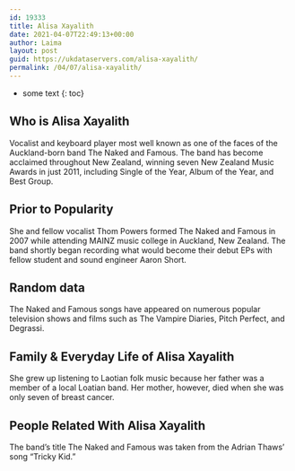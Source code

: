 ```yaml
---
id: 19333
title: Alisa Xayalith
date: 2021-04-07T22:49:13+00:00
author: Laima
layout: post
guid: https://ukdataservers.com/alisa-xayalith/
permalink: /04/07/alisa-xayalith/
---
```


* some text
{: toc}


## Who is Alisa Xayalith
                  
                  
                  
Vocalist and keyboard player most well known as one of the faces of the Auckland-born band The Naked and Famous. The band has become acclaimed throughout New Zealand, winning seven New Zealand Music Awards in just 2011, including Single of the Year, Album of the Year, and Best Group.
                  
              
            
              
            
                
                
                
## Prior to Popularity
                  
                  
                  
She and fellow vocalist Thom Powers formed The Naked and Famous in 2007 while attending MAINZ music college in Auckland, New Zealand. The band shortly began recording what would become their debut EPs with fellow student and sound engineer Aaron Short.
                  
              
            
              
            
                
                
                
## Random data
                  
                  
                  
The Naked and Famous songs have appeared on numerous popular television shows and films such as The Vampire Diaries, Pitch Perfect, and Degrassi.
                  
              
            
              
            
                
                
                
## Family & Everyday Life of Alisa Xayalith
                  
                  
                  
She grew up listening to Laotian folk music because her father was a member of a local Loatian band. Her mother, however, died when she was only seven of breast cancer.
                  
              
            
              
            
                
                
                
## People Related With Alisa Xayalith
                  
                  
                  
The band&#8217;s title The Naked and Famous was taken from the Adrian Thaws&#8217; song &#8220;Tricky Kid.&#8221;
                  
              
            
              
            
                
              
            
              
              
            
            
              
            
          
          
          